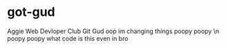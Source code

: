 # got-gud
Aggie Web Devloper Club Git Gud
oop im changing things
poopy poopy
\n poopy poopy what code is this even in bro
